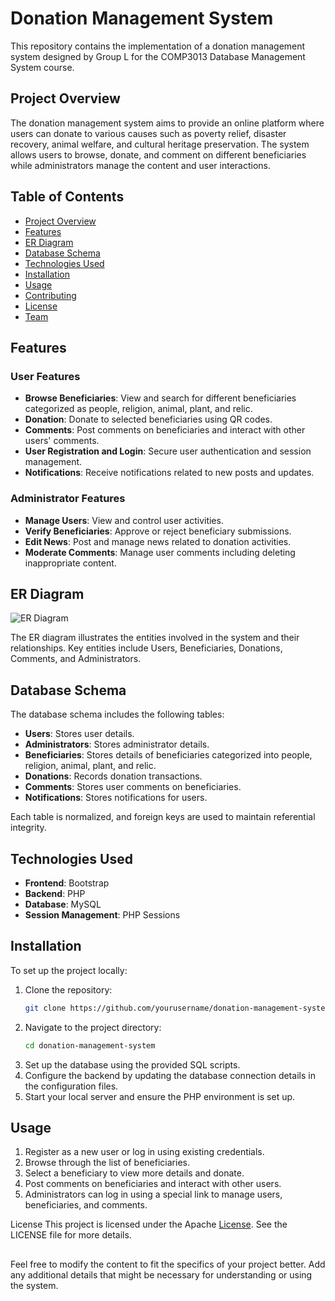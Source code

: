 # Donation Management System

This repository contains the implementation of a donation management system designed by Group L for the COMP3013 Database Management System course.

## Project Overview

The donation management system aims to provide an online platform where users can donate to various causes such as poverty relief, disaster recovery, animal welfare, and cultural heritage preservation. The system allows users to browse, donate, and comment on different beneficiaries while administrators manage the content and user interactions.

## Table of Contents

- [Project Overview](#project-overview)
- [Features](#features)
- [ER Diagram](#er-diagram)
- [Database Schema](#database-schema)
- [Technologies Used](#technologies-used)
- [Installation](#installation)
- [Usage](#usage)
- [Contributing](#contributing)
- [License](#license)
- [Team](#team)

## Features

### User Features
- **Browse Beneficiaries**: View and search for different beneficiaries categorized as people, religion, animal, plant, and relic.
- **Donation**: Donate to selected beneficiaries using QR codes.
- **Comments**: Post comments on beneficiaries and interact with other users' comments.
- **User Registration and Login**: Secure user authentication and session management.
- **Notifications**: Receive notifications related to new posts and updates.

### Administrator Features
- **Manage Users**: View and control user activities.
- **Verify Beneficiaries**: Approve or reject beneficiary submissions.
- **Edit News**: Post and manage news related to donation activities.
- **Moderate Comments**: Manage user comments including deleting inappropriate content.

## ER Diagram

![ER Diagram](path_to_er_diagram_image)

The ER diagram illustrates the entities involved in the system and their relationships. Key entities include Users, Beneficiaries, Donations, Comments, and Administrators.

## Database Schema

The database schema includes the following tables:
- **Users**: Stores user details.
- **Administrators**: Stores administrator details.
- **Beneficiaries**: Stores details of beneficiaries categorized into people, religion, animal, plant, and relic.
- **Donations**: Records donation transactions.
- **Comments**: Stores user comments on beneficiaries.
- **Notifications**: Stores notifications for users.

Each table is normalized, and foreign keys are used to maintain referential integrity.

## Technologies Used

- **Frontend**: Bootstrap
- **Backend**: PHP
- **Database**: MySQL
- **Session Management**: PHP Sessions

## Installation

To set up the project locally:

1. Clone the repository:
   ```bash
   git clone https://github.com/yourusername/donation-management-system.git
2. Navigate to the project directory:
   ```bash
   cd donation-management-system
3. Set up the database using the provided SQL scripts.
4. Configure the backend by updating the database connection details in the configuration files.
5. Start your local server and ensure the PHP environment is set up.

## Usage

1. Register as a new user or log in using existing credentials.
2. Browse through the list of beneficiaries.
3. Select a beneficiary to view more details and donate.
4. Post comments on beneficiaries and interact with other users.
5. Administrators can log in using a special link to manage users, beneficiaries, and comments.

License
This project is licensed under the Apache [License](#license). See the LICENSE file for more details.

## 
Feel free to modify the content to fit the specifics of your project better. Add any additional details that might be necessary for understanding or using the system.
